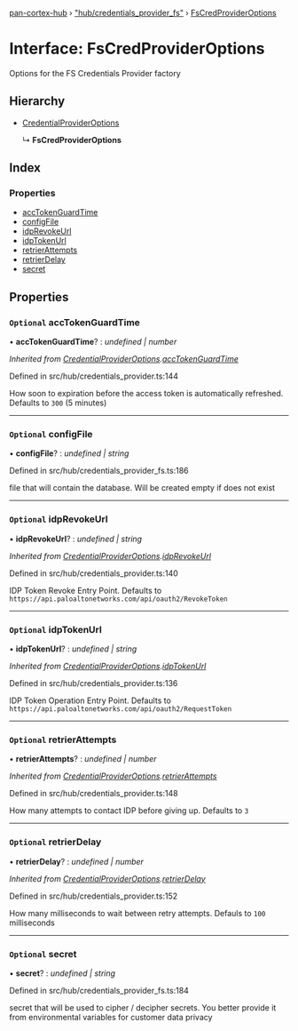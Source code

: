 [pan-cortex-hub](../README.md) › ["hub/credentials_provider_fs"](../modules/_hub_credentials_provider_fs_.md) › [FsCredProviderOptions](_hub_credentials_provider_fs_.fscredprovideroptions.md)

# Interface: FsCredProviderOptions

Options for the FS Credentials Provider factory

## Hierarchy

* [CredentialProviderOptions](_hub_credentials_provider_.credentialprovideroptions.md)

  ↳ **FsCredProviderOptions**

## Index

### Properties

* [accTokenGuardTime](_hub_credentials_provider_fs_.fscredprovideroptions.md#optional-acctokenguardtime)
* [configFile](_hub_credentials_provider_fs_.fscredprovideroptions.md#optional-configfile)
* [idpRevokeUrl](_hub_credentials_provider_fs_.fscredprovideroptions.md#optional-idprevokeurl)
* [idpTokenUrl](_hub_credentials_provider_fs_.fscredprovideroptions.md#optional-idptokenurl)
* [retrierAttempts](_hub_credentials_provider_fs_.fscredprovideroptions.md#optional-retrierattempts)
* [retrierDelay](_hub_credentials_provider_fs_.fscredprovideroptions.md#optional-retrierdelay)
* [secret](_hub_credentials_provider_fs_.fscredprovideroptions.md#optional-secret)

## Properties

### `Optional` accTokenGuardTime

• **accTokenGuardTime**? : *undefined | number*

*Inherited from [CredentialProviderOptions](_hub_credentials_provider_.credentialprovideroptions.md).[accTokenGuardTime](_hub_credentials_provider_.credentialprovideroptions.md#optional-acctokenguardtime)*

Defined in src/hub/credentials_provider.ts:144

How soon to expiration before the access token is automatically refreshed. Defaults to `300` (5 minutes)

___

### `Optional` configFile

• **configFile**? : *undefined | string*

Defined in src/hub/credentials_provider_fs.ts:186

file that will contain the database. Will be created empty if does not exist

___

### `Optional` idpRevokeUrl

• **idpRevokeUrl**? : *undefined | string*

*Inherited from [CredentialProviderOptions](_hub_credentials_provider_.credentialprovideroptions.md).[idpRevokeUrl](_hub_credentials_provider_.credentialprovideroptions.md#optional-idprevokeurl)*

Defined in src/hub/credentials_provider.ts:140

IDP Token Revoke Entry Point. Defaults to `https://api.paloaltonetworks.com/api/oauth2/RevokeToken`

___

### `Optional` idpTokenUrl

• **idpTokenUrl**? : *undefined | string*

*Inherited from [CredentialProviderOptions](_hub_credentials_provider_.credentialprovideroptions.md).[idpTokenUrl](_hub_credentials_provider_.credentialprovideroptions.md#optional-idptokenurl)*

Defined in src/hub/credentials_provider.ts:136

IDP Token Operation Entry Point. Defaults to `https://api.paloaltonetworks.com/api/oauth2/RequestToken`

___

### `Optional` retrierAttempts

• **retrierAttempts**? : *undefined | number*

*Inherited from [CredentialProviderOptions](_hub_credentials_provider_.credentialprovideroptions.md).[retrierAttempts](_hub_credentials_provider_.credentialprovideroptions.md#optional-retrierattempts)*

Defined in src/hub/credentials_provider.ts:148

How many attempts to contact IDP before giving up. Defaults to `3`

___

### `Optional` retrierDelay

• **retrierDelay**? : *undefined | number*

*Inherited from [CredentialProviderOptions](_hub_credentials_provider_.credentialprovideroptions.md).[retrierDelay](_hub_credentials_provider_.credentialprovideroptions.md#optional-retrierdelay)*

Defined in src/hub/credentials_provider.ts:152

How many milliseconds to wait between retry attempts. Defauls to `100` milliseconds

___

### `Optional` secret

• **secret**? : *undefined | string*

Defined in src/hub/credentials_provider_fs.ts:184

secret that will be used to cipher / decipher secrets. You better
provide it from environmental variables for customer data privacy
